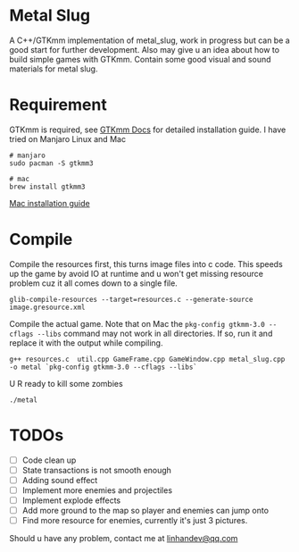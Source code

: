 # Metal Slug
A C++/GTKmm implementation of metal_slug, work in progress but can be a good start for further development. Also may give u an idea about how to build simple games with GTKmm. Contain some good visual and sound materials for metal slug.

# Requirement
GTKmm is required, see [GTKmm Docs](https://developer.gnome.org/gtkmm-tutorial/stable/chapter-installation.html) for detailed installation guide. I have tried on Manjaro Linux and Mac
```shell
# manjaro 
sudo pacman -S gtkmm3

# mac
brew install gtkmm3
```
[Mac installation guide](https://medium.com/@ivyzhou/how-to-use-gtkmm-with-glade-in-xcode-69745c8401a9)

# Compile

Compile the resources first, this turns image files into c code. This speeds up the game by avoid IO at runtime and u won't get missing resource problem cuz it all comes down to a single file.
```shell
glib-compile-resources --target=resources.c --generate-source image.gresource.xml
```
Compile the actual game. Note that on Mac the `pkg-config gtkmm-3.0 --cflags --libs` command may not work in all directories. If so, run it and replace it with the output while compiling.
```shell
g++ resources.c  util.cpp GameFrame.cpp GameWindow.cpp metal_slug.cpp -o metal `pkg-config gtkmm-3.0 --cflags --libs`
```

U R ready to kill some zombies
```shell
./metal
```

# TODOs
- [ ] Code clean up
- [ ] State transactions is not smooth enough
- [ ] Adding sound effect
- [ ] Implement more enemies and projectiles
- [ ] Implement explode effects
- [ ] Add more ground to the map so player and enemies can jump onto
- [ ] Find more resource for enemies, currently it's just 3 pictures.

Should u have any problem, contact me at linhandev@qq.com
